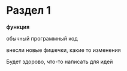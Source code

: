 # Раздел 1

**функция**


обычный программный код

внесли новые фишечки, какие то изменения

Будет здорово, что-то написать для идей
